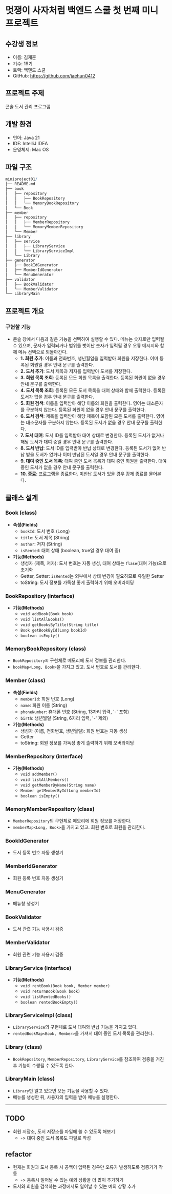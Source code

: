 # 멋쟁이 사자처럼 백엔드 스쿨 첫 번째 미니 프로젝트
## 수강생 정보
- 이름: 김재훈
- 기수: 19기
- 트랙: 백엔드 스쿨
- GitHub: https://github.com/jaehun0412
## 프로젝트 주제
콘솔 도서 관리 프로그램
## 개발 환경
- 언어: Java 21
- IDE: IntelliJ IDEA
- 운영체제: Mac OS
## 파일 구조
```mathematica
miniproject01/
├── README.md
├── book
│   ├── repository
│   │   ├── BookRepository
│   │   └── MemoryBookRepository
│   └── Book
├── member
│   ├── repository
│   │   ├── MemberRepository
│   │   └── MemoryMemberRepository
│   └── Member
├── library
│   ├── service
│   │   ├── LibraryService
│   │   └── LibraryServiceImpl
│   └── Library
├── generator
│   ├── BookIdGenerator
│   ├── MemberIdGenerator
│   └── MenuGenerator
├── validator
│   ├── BookValidator
│   └── MemberValidator
└── LibraryMain
```
## 프로젝트 개요
### 구현할 기능
- 콘솔 창에서 다음과 같은 기능을 선택하여 실행할 수 있다. 메뉴는 숫자로만 입력될 수 있으며, 문자가 입력되거나 범위를 벗어난 숫자가 입력될 경우 오류 메시지와 함께 메뉴 선택으로 되돌아간다.
    - **1. 회원 추가**: 이름과 전화번호, 생년월일을 입력받아 회원을 저장한다. 이미 등록된 회원일 경우 안내 문구를 출력한다.
    - **2. 도서 추가**: 도서 제목과 저자를 입력받아 도서를 저장한다.
    - **3. 회원 목록 조회**: 등록된 모든 회원 목록을 출력한다. 등록된 회원이 없을 경우 안내 문구를 출력한다.
    - **4. 도서 목록 조회**: 등록된 모든 도서 목록을 대여 상태와 함께 출력한다. 등록된 도서가 없을 경우 안내 문구를 출력한다.
    - **5. 회원 검색**: 이름을 입력받아 해당 이름의 회원을 출력한다. 영어는 대소문자를 구분하지 않는다. 등록된 회원이 없을 경우 안내 문구를 출력한다.
    - **6. 도서 검색**: 제목을 입력받아 해당 제목이 포함된 모든 도서를 출력한다. 영어는 대소문자를 구분하지 않는다. 등록된 도서가 없을 경우 안내 문구를 출력한다.
    - **7. 도서 대여**: 도서 ID를 입력받아 대여 상태로 변경한다. 등록된 도서가 없거나 해당 도서가 대여 중일 경우 안내 문구를 출력한다.
    - **8. 도서 반납**: 도서 ID를 입력받아 반납 상태로 변경한다. 등록된 도서가 없어 반납 받을 도서가 없거나 이미 반납된 도서일 경우 안내 문구를 출력한다.
    - **9. 대여 중인 도서 목록**: 대여 중인 도서 목록과 대여 중인 회원을 출력한다. 대여 중인 도서가 없을 경우 안내 문구를 출력한다.
    - **10. 종료**: 프로그램을 종료한다. 미반납 도서가 있을 경우 강제 종료를 물어본다.
## 클래스 설계
### Book (class)
- **속성(Fields)**
  - `bookId`: 도서 번호 (Long)
  - `title`: 도서 제목 (String)
  - `author`: 저자 (String)
  - `isRented`: 대여 상태 (boolean, true일 경우 대여 중)
- **기능(Methods)**
  - 생성자 (제목, 저자): 도서 번호는 자동 생성, 대여 상태는 `flase`(대여 가능)으로 초기화
  - Getter, Setter: `isRented`는 외부에서 상태 변경이 필요하므로 유일한 Setter
  - toString: 도서 정보를 가독성 좋게 출력하기 위해 오버라이딩
### BookRepository (interface)
- **기능(Methods)**
  - `void addBook(Book book)`
  - `void listAllBooks()`
  - `void getBooksByTitle(String title)`
  - `Book getBookById(Long bookId)`
  - `boolean isEmpty()`

[//]: # (  - `getBooksByAuthor&#40;&#41;`)
### MemoryBookRepository (class)
- `BookRepository의` 구현체로 메모리에 도서 정보를 관리한다.
- `bookMap<Long, Book>`을 가지고 있고. 도서 번호로 도서를 관리한다.

[//]: # (### TODO: FileBookRepository &#40;class&#41;)

[//]: # (- BookRepository의 구현체로 파일에 도서 정보를 관리한다. )
### Member (class)
- **속성(Fields)**
  - `memberId`: 회원 번호 (Long)
  - `name`: 회원 이름 (String)
  - `phoneNumber`: 휴대폰 번호 (String, 13자리 입력, '-' 포함)
  - `birth`: 생년월일 (String, 6자리 입력, '-' 제외)
- **기능(Methods)**
  - 생성자 (이름, 전화번호, 생년월일): 회원 번호는 자동 생성
  - Getter
  - toString: 회원 정보를 가독성 좋게 출력하기 위해 오버라이딩
### MemberRepository (interface)
- **기능(Methods)**
  - `void addMember()`
  - `void listAllMembers()`
  - `void getMemberByName(String name)`
  - `Member getMemberById(Long memberId)`
  - `boolean isEmpty()`

[//]: # (  - `getMemberByPhoneNumber&#40;&#41;`)
### MemoryMemberRepository (class)
- `MemberRepository`의 구현체로 메모리에 회원 정보를 저장한다.
- `memberMap<Long, Book>`을 가지고 있고. 회원 번호로 회원을 관리한다.

[//]: # (### TODO: FileMemberRepository &#40;class&#41;)

[//]: # (- MemberRepository의 구현체로 파일에 회원 정보를 저장한다.)
### BookIdGenerator
- 도서 등록 번호 자동 생성기
### MemberIdGenerator
- 회원 등록 번호 자동 생성기
### MenuGenerator
- 메뉴창 생성기
### BookValidator
- 도서 관련 기능 사용시 검증
### MemberValidator
- 회원 관련 기능 사용시 검증
### LibraryService (interface)
- **기능(Methods)**
    - `void rentBook(Book book, Member member)`
    - `void returnBook(Book book)`
    - `void listRentedBooks()`
    - `boolean rentedBookEmpty()`
### LibraryServiceImpl (class)
- `LibraryService`의 구현체로 도서 대여와 반납 기능을 가지고 있다.
- `rentedBookMap<Book, Member>`을 가져서 대여 중인 도서 목록을 관리한다. 
### Library (class)
- `BookRepository`, `MemberRepository`, `LibraryService`를 참조하여 검증을 거친 후 기능이 수행될 수 있도록 한다.
### LibraryMain (class)
- `Library`만 알고 있으면 모든 기능을 사용할 수 있다.
- 메뉴를 생성한 뒤, 사용자의 입력을 받아 메뉴를 실행한다.
---
## TODO
- 회원 저장소, 도서 저장소를 파일에 쓸 수 있도록 해보기
  - -> 대여 중인 도서 목록도 파일로 작성
## refactor
- 현재는 회원과 도서 등록 시 공백이 입력된 경우만 오류가 발생하도록 검증기가 작동
    - -> 등록시 일어날 수 있는 예외 상황을 더 많이 추가하기
- 도서와 회원을 검색하는 과정에서도 일어날 수 있는 예외 상황 추가
